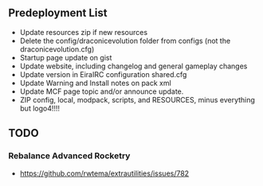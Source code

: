﻿## Predeployment List
- Update resources zip if new resources
- Delete the config/draconicevolution folder from configs (not the draconicevolution.cfg)
- Startup page update on gist
- Update website, including changelog and general gameplay changes
- Update version in EiraIRC configuration shared.cfg
- Update Warning and Install notes on pack xml
- Update MCF page topic and/or announce update.
- ZIP config, local, modpack, scripts, and RESOURCES, minus everything but logo4!!!!

## TODO

### Rebalance Advanced Rocketry


- https://github.com/rwtema/extrautilities/issues/782
